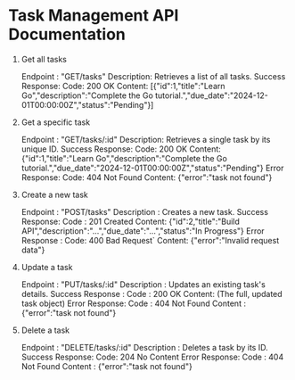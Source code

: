 # Task Management API Documentation

1. Get all tasks

    Endpoint : "GET/tasks"
    Description: Retrieves a list of all tasks.
    Success Response:
        Code: 200 OK
        Content: [{"id":1,"title":"Learn Go","description":"Complete the Go tutorial.","due_date":"2024-12-01T00:00:00Z","status":"Pending"}]

2. Get a specific task

    Endpoint : "GET/tasks/:id"
    Description: Retrieves a single task by its unique ID.
    Success Response:
       Code: 200 OK
       Content: {"id":1,"title":"Learn Go","description":"Complete the Go tutorial.","due_date":"2024-12-01T00:00:00Z","status":"Pending"}
    Error Response:
        Code: 404 Not Found
        Content: {"error":"task not found"}


3. Create a new task

    Endpoint : "POST/tasks"
    Description : Creates a new task.
    Success Response:
       Code : 201 Created
       Content: {"id":2,"title":"Build API","description":"...","due_date":"...","status":"In Progress"}
    Error Response :
        Code: 400 Bad Request`
        Content: {"error":"Invalid request data"}

4. Update a task

    Endpoint : "PUT/tasks/:id"
    Description : Updates an existing task's details.
    Success Response :
        Code : 200 OK
        Content: (The full, updated task object)
    Error Response:
        Code : 404 Not Found
        Content : {"error":"task not found"}

5. Delete a task
    
    Endpoint : "DELETE/tasks/:id"
    Description : Deletes a task by its ID.
    Success Response:
        Code: 204 No Content
    Error Response:
        Code : 404 Not Found
        Content : {"error":"task not found"}
